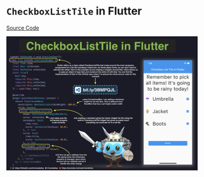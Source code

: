 # `CheckboxListTile` in Flutter

[Source Code](checkboxlisttile-in-flutter.dart)

![](checkboxlisttile-in-flutter.jpg)

